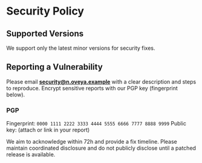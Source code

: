 # Security Policy

## Supported Versions
We support only the latest minor versions for security fixes.

## Reporting a Vulnerability
Please email **security@n.oveya.example** with a clear description and steps to reproduce.
Encrypt sensitive reports with our PGP key (fingerprint below).

### PGP
Fingerprint: `0000 1111 2222 3333 4444 5555 6666 7777 8888 9999`
Public key: (attach or link in your report)

We aim to acknowledge within 72h and provide a fix timeline. Please maintain
coordinated disclosure and do not publicly disclose until a patched release is available.

